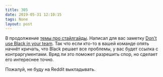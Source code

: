 ```yaml
---
title: 305
date: 2019-05-31 12:10:15
tags: None
layout: post
---
```


В продолжение [темы про стайлгайды](https://t.me/itgram_channel/304). Написал для вас заметку [Don't use Black in your team](https://articles.life4web.ru/eng/python-black/). Так что если кто-то в вашей команде опять начнёт кричать, что Black решает все проблемы, у вас будет ссылка с контраргументами. Вряд ли это поможет разрешить спор, но сделает его интереснее точно.

Пожалуй, не буду на Reddit выкладывать.

